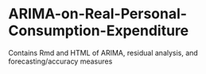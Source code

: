 # ARIMA-on-Real-Personal-Consumption-Expenditure
Contains Rmd and HTML of ARIMA, residual analysis, and forecasting/accuracy measures
